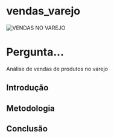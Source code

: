 # vendas_varejo

![VENDAS NO VAREJO](https://static.6minutos.uol.com.br/2021/11/2021-11-16T134907Z_1_LYNXMPEHAF0O6_RTROPTP_4_MACRO-EUA-VENDAS-VAREJO-768x506.jpg)

# Pergunta...

Análise de vendas de produtos no varejo

## Introdução

## Metodologia

## Conclusão
